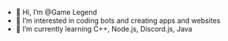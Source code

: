 - 👋 Hi, I’m @Game Legend
- 👀 I’m interested in coding bots and creating apps and websites 
- 🌱 I’m currently learning C++, Node.js, Discord.js, Java


<!---
amrit-2006/amrit-2006 is a ✨ special ✨ repository because its `README.md` (this file) appears on your GitHub profile.
You can click the Preview link to take a look at your changes.
--->
